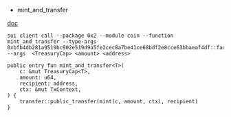 * mint_and_transfer

[doc](https://docs.sui.io/references/framework/sui-framework/coin#0x2_coin_mint_and_transfer)
```
sui client call --package 0x2 --module coin --function mint_and_transfer --type-args 0xbfb4db281a9519bc902e519d9a5fe2cec8a7be41ce68bdf2e8cce63bbaeaf4df::faucet_coin::FAUCET_COIN --args  <TreasuryCap> <amount> <address>

public entry fun mint_and_transfer<T>(
    c: &mut TreasuryCap<T>,
    amount: u64,
    recipient: address,
    ctx: &mut TxContext,
) {
    transfer::public_transfer(mint(c, amount, ctx), recipient)
}
```